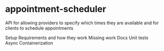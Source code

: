 # appointment-scheduler
API for allowing providers to specify which times they are available and for clients to schedule appointments

Setup
Requirements and how they work
Missing work
    Docs
    Unit tests
    Async
    Containerization
